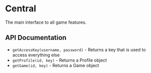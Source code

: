 # Central
The main interface to all game features.

## API Documentation
* `getAccessKey(username, password)` - Returns a key that is used to access everything else
* `getProfile(id, key)` - Returns a Profile object
* `getGame(id, key)` - Returns a Game object